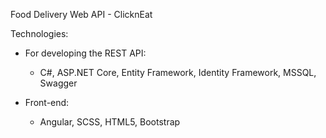 Food Delivery Web API - ClicknEat

Technologies:
 - For developing the REST API:
   * C#, ASP.NET Core, Entity Framework, Identity Framework, MSSQL, Swagger
   
 - Front-end:
   * Angular, SCSS, HTML5, Bootstrap
